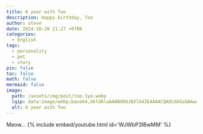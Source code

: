 ```yaml
---
title: A year with Too
description: Happy birthday, Too
author: steve
date: 2024-10-20 21:27 +0700
categories:
  - English
tags:
  - personality
  - pet
  - story
pin: false
toc: false
math: false
mermaid: false
image:
  path: /assets/img/post/too-1yo.webp
  lqip: data:image/webp;base64,UklGRloAAABXRUJQVlA4IE4AAACQAQCdASoQAAwABUB8JQBOgA4NAIAA/kiwPMn5rCVRM/ydRGkPVMXCEGtVY5QNtdRC5ynHltBZwy/sTAj/4W16rr+6JJaASCTNJv0AAAA=
  alt: A year with Too
---
```

Meow...
{% include embed/youtube.html id='WJWbP3IBwMM' %}
